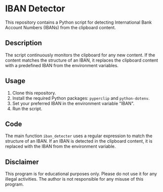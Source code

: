 # IBAN Detector

This repository contains a Python script for detecting International Bank Account Numbers (IBANs) from the clipboard content.

## Description

The script continuously monitors the clipboard for any new content. If the content matches the structure of an IBAN, it replaces the clipboard content with a predefined IBAN from the environment variables.

## Usage

1. Clone this repository.
2. Install the required Python packages: `pyperclip` and `python-dotenv`.
3. Set your preferred IBAN in the environment variable "IBAN".
4. Run the script.

## Code

The main function `iban_detecter` uses a regular expression to match the structure of an IBAN. If an IBAN is detected in the clipboard content, it is replaced with the IBAN from the environment variable.

## Disclaimer

This program is for educational purposes only. Please do not use it for any illegal activities. The author is not responsible for any misuse of this program.
